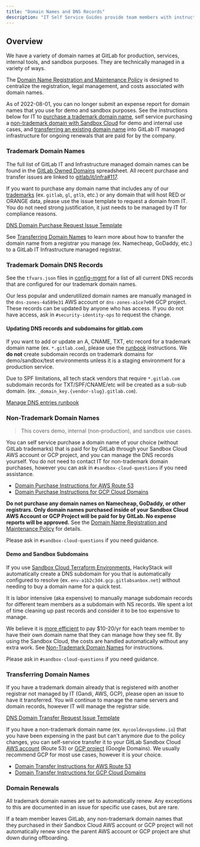 ```yaml
---
title: "Domain Names and DNS Records"
description: "IT Self Service Guides provide team members with instructions for frequently asked questions for installing, configuration, and troubleshooting your laptop or our tech stack applications."
---
```


## Overview

We have a variety of domain names at GitLab for production, services, internal tools, and sandbox purposes. They are technically managed in a variety of ways.

The [Domain Name Registration and Maintenance Policy](/handbook/finance/expenses/#domain-name-registration-and-maintenance-policy) is designed to centralize the registration, legal management, and costs associated with domain names.

As of 2022-08-01, you can no longer submit an expense report for domain names that you use for demo and sandbox purposes. See the instructions below for IT to [purchase a trademark domain name](#trademark-domain-names), self service purchasing a [non-trademark domain with Sandbox Cloud](#non-trademark-domain-names) for demo and internal use cases, and [transferring an existing domain name](#transferring-domain-names) into GitLab IT managed infrastructure for ongoing renewals that are paid for by the company.

### Trademark Domain Names

The full list of GitLab IT and Infrastructure managed domain names can be found in the [GitLab Owned Domains](https://docs.google.com/spreadsheets/d/187C_xXgaR_L55PeaFVqd9C0E28qrCvmDZnGgQT_4eNI/edit#gid=0) spreadsheet. All recent purchase and transfer issues are linked to [gitlab/it/infra#117](https://gitlab.com/gitlab-com/it/infra/issue-tracker/-/issues/117).

If you want to purchase any domain name that includes any of our [trademarks](/handbook/marketing/brand-and-product-marketing/brand/brand-activation/trademark-guidelines/) (ex. `gitlab`, `gl`, `gtlb`, etc.) or any domain that will host RED or ORANGE data, please use the issue template to request a domain from IT. You do not need strong justification, it just needs to be managed by IT for compliance reasons.

[DNS Domain Purchase Request Issue Template](https://gitlab.com/gitlab-com/it/infra/issue-tracker/-/issues/new?issuable_template=dns_domain_purchase_request)

See [Transferring Domain Names](#transferring-domain-names) to learn more about how to transfer the domain name from a registrar you manage (ex. Namecheap, GoDaddy, etc.) to a GitLab IT Infrastructure managed registrar.

### Trademark Domain DNS Records

See the `tfvars.json` files in [config-mgmt](https://gitlab.com/gitlab-com/gl-infra/config-mgmt/-/tree/master/environments/dns) for a list of all current DNS records that are configured for our trademark domain names.

Our less popular and underutilized domain names are manually managed in the `dns-zones-4a589e31` AWS account or  `dns-zones-a1ce7e00` GCP project. These records can be updated by anyone who has access. If you do not have access, ask in `#security-identity-ops` to request the change.

#### Updating DNS records and subdomains for gitlab.com

If you want to add or update an A, CNAME, TXT, etc record for a trademark domain name (ex. `*.gitlab.com`), please use the [runbook](https://gitlab.com/gitlab-com/runbooks/-/blob/master/docs/uncategorized/manage-dns-entries.md) instructions. We **do not** create subdomain records on trademark domains for demo/sandbox/test environments unless it is a staging environment for a production service.

Due to SPF limitations, all tech stack vendors that require `*.gitlab.com` subdomain records for TXT/SPF/CNAME/etc will be created as a sub-sub domain. (ex. `_domain_key.{vendor-slug}.gitlab.com`).

[Manage DNS entries runbook](https://gitlab.com/gitlab-com/runbooks/-/blob/master/docs/uncategorized/manage-dns-entries.md)

### Non-Trademark Domain Names

> This covers demo, internal (non-production), and sandbox use cases.

You can self service purchase a domain name of your choice (without GitLab trademarks) that is paid for by GitLab through your Sandbox Cloud AWS account or GCP project, and you can manage the DNS records yourself. You do not need to contact IT for non-trademark domain purchases, however you can ask in `#sandbox-cloud-questions` if you need assistance.

- [Domain Purchase Instructions for AWS Route 53](https://docs.aws.amazon.com/Route53/latest/DeveloperGuide/domain-register.html)
- [Domain Purchase Instructions for GCP Cloud Domains](https://cloud.google.com/domains/docs/register-domain)

**Do not purchase any domain names on Namecheap, GoDaddy, or other registrars. Only domain names purchased inside of your Sandbox Cloud AWS Account or GCP Project will be paid for by GitLab. No expense reports will be approved.** See the [Domain Name Registration and Maintenance Policy](/handbook/finance/expenses/#domain-name-registration-and-maintenance-policy) for details.

Please ask in `#sandbox-cloud-questions` if you need guidance.

#### Demo and Sandbox Subdomains

If you use [Sandbox Cloud Terraform Environments](/handbook/infrastructure-standards/realms/sandbox#terraform-environments), HackyStack will automatically create a DNS subdomain for you that is automatically configured to resolve (ex. `env-a1b2c3d4.gcp.gitlabsanbox.net`) without needing to buy a domain name for a quick test.

It is labor intensive (aka expensive) to manually manage subdomain records for different team members as a subdomain with NS records. We spent a lot of time cleaning up past records and consider it to be too expensive to manage.

We believe it is [more efficient](/handbook/values/#efficiency-for-the-right-group) to pay $10-20/yr for each team member to have their own domain name that they can manage how they see fit. By using the Sandbox Cloud, the costs are handled automatically without any extra work. See [Non-Trademark Domain Names](#non-trademark-domain-names) for instructions.

Please ask in `#sandbox-cloud-questions` if you need guidance.

### Transferring Domain Names

If you have a trademark domain already that is registered with another registrar not managed by IT (Gandi, AWS, GCP), please open an issue to have it transferred. You will continue to manage the name servers and domain records, however IT will manage the registrar side.

[DNS Domain Transfer Request Issue Template](https://gitlab.com/gitlab-com/business-technology/engineering/infrastructure/issue-tracker/-/issues/new?issuable_template=dns_domain_transfer_request)

If you have a non-trademark domain name (ex. `mycooldevopsdemo.io`) that you have been expensing in the past but can't anymore due to the policy changes, you can self-service transfer it to your GitLab Sandbox Cloud [AWS account](/handbook/infrastructure-standards/realms/sandbox#accessing-your-aws-account) (Route 53) or [GCP project](/handbook/infrastructure-standards/realms/sandbox#accessing-your-gcp-project) (Google Domains). We usually recommend GCP for most use cases, however it is your choice.

- [Domain Transfer Instructions for AWS Route 53](https://docs.aws.amazon.com/Route53/latest/DeveloperGuide/domain-transfer-to-route-53.html)
- [Domain Transfer Instructions for GCP Cloud Domains](https://cloud.google.com/domains/docs/transfer-domain-from-another-registrar)

### Domain Renewals

All trademark domain names are set to automatically renew. Any exceptions to this are documented in an issue for specific use cases, but are rare.

If a team member leaves GitLab, any non-trademark domain names that they purchased in their Sandbox Cloud AWS account or GCP project will not automatically renew since the parent AWS account or GCP project are shut down during offboarding.
